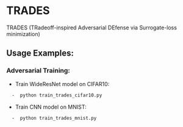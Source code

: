 # TRADES
TRADES (TRadeoff-inspired Adversarial DEfense via Surrogate-loss minimization)




## Usage Examples:
### Adversarial Training:

* Train WideResNet model on CIFAR10:
```bash
  -  python train_trades_cifar10.py
```

* Train CNN model on MNIST:
```bash
  -  python train_trades_mnist.py
```

 
